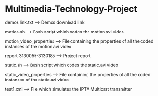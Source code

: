 # Multimedia-Technology-Project

demos link.txt --> Demos download link

motion.sh --> Bash script which codes the motion.avi video

motion_video_properties --> File containing the properties of all the coded instances of the motion.avi video

report-3130055-3130185 --> Project report

static.sh --> Bash script which codes the static.avi video

static_video_properties --> File containing the properties of all the coded instances of the static.avi video

test1.xml --> File which simulates the IPTV Multicast transmitter
